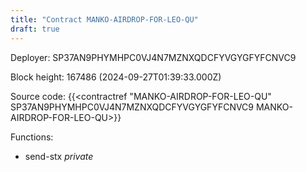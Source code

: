 ```yaml
---
title: "Contract MANKO-AIRDROP-FOR-LEO-QU"
draft: true
---
```

Deployer: SP37AN9PHYMHPC0VJ4N7MZNXQDCFYVGYGFYFCNVC9


 



Block height: 167486 (2024-09-27T01:39:33.000Z)

Source code: {{<contractref "MANKO-AIRDROP-FOR-LEO-QU" SP37AN9PHYMHPC0VJ4N7MZNXQDCFYVGYGFYFCNVC9 MANKO-AIRDROP-FOR-LEO-QU>}}

Functions:

* send-stx _private_

